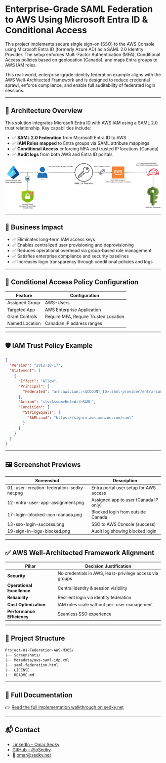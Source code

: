 
# Enterprise-Grade SAML Federation to AWS Using Microsoft Entra ID & Conditional Access

This project implements secure single sign-on (SSO) to the AWS Console using Microsoft Entra ID (formerly Azure AD) as a SAML 2.0 Identity Provider. The setup enforces Multi-Factor Authentication (MFA), Conditional Access policies based on geolocation (Canada), and maps Entra groups to AWS IAM roles.

This real-world, enterprise-grade identity federation example aligns with the AWS Well-Architected Framework and is designed to reduce credential sprawl, enforce compliance, and enable full auditability of federated login sessions.

---

## 🧭 Architecture Overview

This solution integrates Microsoft Entra ID with AWS IAM using a SAML 2.0 trust relationship. Key capabilities include:

- ✅ **SAML 2.0 Federation** from Microsoft Entra ID to AWS  
- ✅ **IAM Roles mapped** to Entra groups via SAML attribute mappings  
- ✅ **Conditional Access** enforcing MFA and trusted IP locations (Canada)  
- ✅ **Audit logs** from both AWS and Entra ID portals

![Federation Architecture](Screenshots/Federation-AWS-Azure-Setup.png)

---

## 💼 Business Impact

- ✅ Eliminates long-term IAM access keys  
- ✅ Enables centralized user provisioning and deprovisioning  
- ✅ Reduces operational overhead via group-based role management  
- ✅ Satisfies enterprise compliance and security baselines  
- ✅ Increases login transparency through conditional policies and logs  

---

## 🔐 Conditional Access Policy Configuration

| Feature          | Configuration                 |
|------------------|-------------------------------|
| Assigned Group   | AWS-Users                     |
| Targeted App     | AWS Enterprise Application    |
| Grant Controls   | Require MFA, Require Trusted Location |
| Named Location   | Canadian IP address ranges    |

---

## 🛡 IAM Trust Policy Example

```json
{
  "Version": "2012-10-17",
  "Statement": [
    {
      "Effect": "Allow",
      "Principal": {
        "Federated": "arn:aws:iam::<ACCOUNT_ID>:saml-provider/entra-saml"
      },
      "Action": "sts:AssumeRoleWithSAML",
      "Condition": {
        "StringEquals": {
          "SAML:aud": "https://signin.aws.amazon.com/saml"
        }
      }
    }
  ]
}
```

---

## 🖼 Screenshot Previews

| Screenshot                                     | Description                            |
|-----------------------------------------------|----------------------------------------|
| 01-user-creation-federation-sedky-net.png      | Entra portal user setup for AWS access |
| 12-entra-user-app-assignment.png              | Assigned app to user (Canada IP only)  |
| 17-login-blocked-non-canada.png               | Blocked login from outside Canada      |
| 13-sso-login-success.png                      | SSO to AWS Console (success)           |
| 19-sign-in-logs-blocked.png                   | Audit log showing blocked login        |

---

## ✅ AWS Well-Architected Framework Alignment

| Pillar        | Decision Justification |
|---------------|------------------------|
| **Security**  | No credentials in AWS, least-privilege access via groups |
| **Operational Excellence** | Central identity & session visibility |
| **Reliability** | Resilient login via identity federation |
| **Cost Optimization** | IAM roles scale without per-user management |
| **Performance Efficiency** | Seamless SSO experience |

---

## 📁 Project Structure

```
Project-01-Federation-AWS-M365/
├── Screenshots/
├── Metadata/aws-saml-idp.xml
├── saml-federation.html
├── LICENSE
├── README.md
```

---

## 📘 Full Documentation

👉 [Read the full implementation walkthrough on sedky.net](https://sedky.net/project1-saml-federation.html)

---

## 📬 Contact

- [LinkedIn – Omar Sedky](https://www.linkedin.com/in/omarsedky)  
- [GitHub – @oSedky](https://github.com/oSedky)  
- 📧 omar@sedky.net
